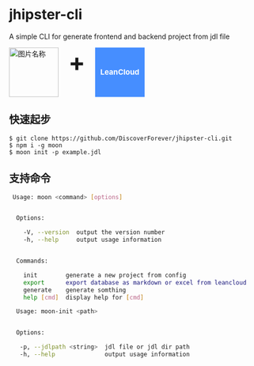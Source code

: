 # jhipster-cli
A simple CLI for generate frontend and backend project from jdl file
<div style="display:flex;">
  <img src="https://cn.vuejs.org/images/logo.png" width = "100px" height = "100px" alt="图片名称" align=center />
  <div style="font-size:50px;font-weight:700;padding-left:20px;padding-right:20px;">+</div>
  <div style="font-size:15px;font-weight:700;    background-color:#468eff;color:#fff;width:100px;height:100px;line-height:100px;text-align:center;">LeanCloud</div>
</div>



## 快速起步
```
$ git clone https://github.com/DiscoverForever/jhipster-cli.git
$ npm i -g moon
$ moon init -p example.jdl
```
## 支持命令

``` bash
 Usage: moon <command> [options]


  Options:

    -V, --version  output the version number
    -h, --help     output usage information


  Commands:

    init        generate a new project from config
    export      export database as markdown or excel from leancloud
    generate    generate somthing
    help [cmd]  display help for [cmd]

  Usage: moon-init <path>


  Options:

   -p, --jdlpath <string>  jdl file or jdl dir path
   -h, --help              output usage information
```